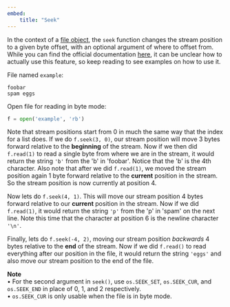```yaml
---
embed:
    title: "Seek"
---
```

In the context of a [file object](https://docs.python.org/3/glossary.html#term-file-object), the `seek` function changes the stream position to a given byte offset, with an optional argument of where to offset from. While you can find the official documentation [here](https://docs.python.org/3/library/io.html#io.IOBase.seek), it can be unclear how to actually use this feature, so keep reading to see examples on how to use it.

File named `example`:
```
foobar
spam eggs
```
Open file for reading in byte mode:
```py
f = open('example', 'rb')
```
Note that stream positions start from 0 in much the same way that the index for a list does. If we do `f.seek(3, 0)`, our stream position will move 3 bytes forward relative to the **beginning** of the stream. Now if we then did `f.read(1)` to read a single byte from where we are in the stream, it would return the string `'b'` from the 'b' in 'foobar'. Notice that the 'b' is the 4th character. Also note that after we did `f.read(1)`, we moved the stream position again 1 byte forward relative to the **current** position in the stream. So the stream position is now currently at position 4.

Now lets do `f.seek(4, 1)`. This will move our stream position 4 bytes forward relative to our **current** position in the stream. Now if we did `f.read(1)`, it would return the string `'p'` from the 'p' in 'spam' on the next line. Note this time that the character at position 6 is the newline character `'\n'`.

Finally, lets do `f.seek(-4, 2)`, moving our stream position *backwards* 4 bytes relative to the **end** of the stream. Now if we did `f.read()` to read everything after our position in the file, it would return the string `'eggs'` and also move our stream position to the end of the file.

**Note**  
• For the second argument in `seek()`, use `os.SEEK_SET`, `os.SEEK_CUR`, and `os.SEEK_END` in place of 0, 1, and 2 respectively.  
• `os.SEEK_CUR` is only usable when the file is in byte mode.
